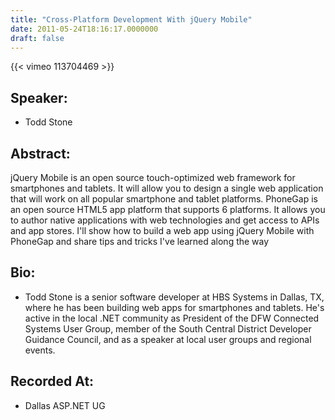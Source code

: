 ```yaml
---
title: "Cross-Platform Development With jQuery Mobile"
date: 2011-05-24T18:16:17.0000000
draft: false
---
```


{{< vimeo 113704469 >}}

## Speaker:

 - Todd Stone

## Abstract:

<p>jQuery Mobile is an open source touch-optimized web framework for smartphones and tablets. It will allow you to design a single web application that will work on all popular smartphone and tablet platforms. PhoneGap is an open source HTML5 app platform that supports 6 platforms. It allows you to author native applications with web technologies and get access to APIs and app stores. I'll show how to build a web app using jQuery Mobile with PhoneGap and share tips and tricks I've learned along the way</p>

## Bio:

 - <p>Todd Stone is a senior software developer at HBS Systems in Dallas, TX, where he has been building web apps for smartphones and tablets. He's active in the local .NET community as President of the DFW Connected Systems User Group, member of the South Central District Developer Guidance Council, and as a speaker at local user groups and regional events.</p>

## Recorded At:

 - Dallas ASP.NET UG

